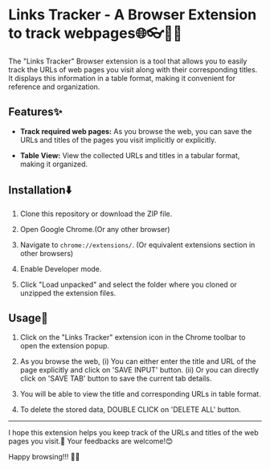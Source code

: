 # Links Tracker - A Browser Extension to track webpages🌐👓🧾🧾

The "Links Tracker" Browser extension is a tool that allows you to easily track the URLs of web pages you visit along with their corresponding titles. It displays this information in a table format, making it convenient for reference and organization.

## Features✨

- **Track required web pages:** As you browse the web, you can save the URLs and titles of the pages you visit implicitly or explicitly.

- **Table View:** View the collected URLs and titles in a tabular format, making it organized.

## Installation⬇️

1. Clone this repository or download the ZIP file.

2. Open Google Chrome.(Or any other browser)

3. Navigate to `chrome://extensions/`. (Or equivalent extensions section in other browsers)

4. Enable Developer mode.

5. Click "Load unpacked" and select the folder where you cloned or unzipped the extension files.

## Usage🧾

1. Click on the "Links Tracker" extension icon in the Chrome toolbar to open the extension popup.

2. As you browse the web,
   (i) You can either enter the title and URL of the page explicitly and click on 'SAVE INPUT' button.
   (ii) Or you can directly click on 'SAVE TAB' button to save the current tab details.

4. You will be able to view the title and corresponding URLs in table format.

5. To delete the stored data, DOUBLE CLICK on 'DELETE ALL' button.
   
---

I hope this extension helps you keep track of the URLs and titles of the web pages you visit.🙂 Your feedbacks are welcome!😊

Happy browsing!!! 🚀🌐
